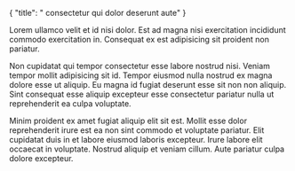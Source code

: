 {
  "title": " consectetur qui dolor deserunt aute"
}

Lorem ullamco velit et id nisi dolor. Est ad magna nisi exercitation incididunt commodo exercitation in. Consequat ex est adipisicing sit proident non pariatur.

Non cupidatat qui tempor consectetur esse labore nostrud nisi. Veniam tempor mollit adipisicing sit id. Tempor eiusmod nulla nostrud ex magna dolore esse ut aliquip. Eu magna id fugiat deserunt esse sit non non aliquip. Sint consequat esse aliquip excepteur esse consectetur pariatur nulla ut reprehenderit ea culpa voluptate.

Minim proident ex amet fugiat aliquip elit sit est. Mollit esse dolor reprehenderit irure est ea non sint commodo et voluptate pariatur. Elit cupidatat duis in et labore eiusmod laboris excepteur. Irure labore elit occaecat in voluptate. Nostrud aliquip et veniam cillum. Aute pariatur culpa dolore excepteur.